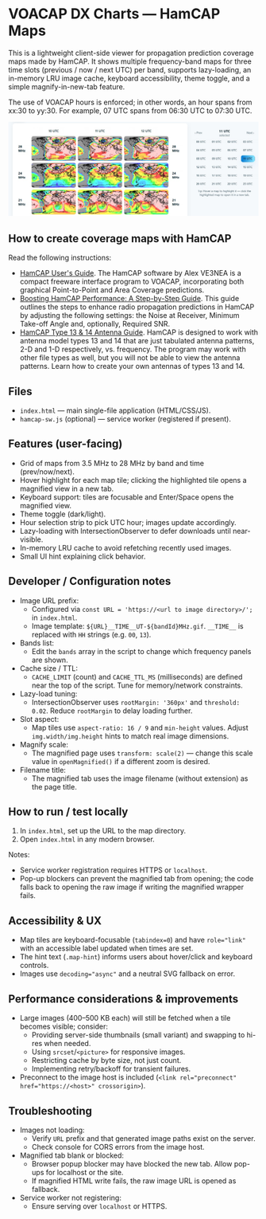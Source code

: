 # VOACAP DX Charts — HamCAP Maps

This is a lightweight client-side viewer for propagation prediction coverage maps made by HamCAP. It shows multiple frequency-band maps for three time slots (previous / now / next UTC) per band, supports lazy-loading, an in-memory LRU image cache, keyboard accessibility, theme toggle, and a simple magnify-in-new-tab feature.

The use of VOACAP hours is enforced; in other words, an hour spans from xx:30 to yy:30. For example, 07 UTC spans from 06:30 UTC to 07:30 UTC.

![HamCAP Maps User Interface](hamcap-maps.jpg "HamCAP Maps User Interface")

## How to create coverage maps with HamCAP

Read the following instructions:
- [HamCAP User's Guide](https://www.voacap.com/2023/documents/hamcap-guide.html). The HamCAP software by Alex VE3NEA is a compact freeware interface program to VOACAP, incorporating both graphical Point-to-Point and Area Coverage predictions.
- [Boosting HamCAP Performance: A Step-by-Step Guide](https://www.voacap.com/2023/documents/hamcap-boost.html). This guide outlines the steps to enhance radio propagation predictions in HamCAP by adjusting the following settings: the Noise at Receiver, Minimum Take-off Angle and, optionally, Required SNR.
- [HamCAP Type 13 & 14 Antenna Guide](https://www.voacap.com/2023/documents/hamcap-type1314.html). HamCAP is designed to work with antenna model types 13 and 14 that are just tabulated antenna patterns, 2-D and 1-D respectively, vs. frequency. The program may work with other file types as well, but you will not be able to view the antenna patterns. Learn how to create your own antennas of types 13 and 14. 

## Files
- `index.html` — main single-file application (HTML/CSS/JS).
- `hamcap-sw.js` (optional) — service worker (registered if present).

## Features (user-facing)
- Grid of maps from 3.5 MHz to 28 MHz by band and time (prev/now/next).
- Hover highlight for each map tile; clicking the highlighted tile opens a magnified view in a new tab.
- Keyboard support: tiles are focusable and Enter/Space opens the magnified view.
- Theme toggle (dark/light).
- Hour selection strip to pick UTC hour; images update accordingly.
- Lazy-loading with IntersectionObserver to defer downloads until near-visible.
- In-memory LRU cache to avoid refetching recently used images.
- Small UI hint explaining click behavior.

## Developer / Configuration notes
- Image URL prefix:
  - Configured via `const URL = 'https://<url to image directory>/';` in `index.html`.
  - Image template: `${URL}__TIME__UT-${bandId}MHz.gif`. `__TIME__` is replaced with `HH` strings (e.g. `00`, `13`).
- Bands list:
  - Edit the `bands` array in the script to change which frequency panels are shown.
- Cache size / TTL:
  - `CACHE_LIMIT` (count) and `CACHE_TTL_MS` (milliseconds) are defined near the top of the script. Tune for memory/network constraints.
- Lazy-load tuning:
  - IntersectionObserver uses `rootMargin: '360px'` and `threshold: 0.02`. Reduce `rootMargin` to delay loading further.
- Slot aspect:
  - Map tiles use `aspect-ratio: 16 / 9` and `min-height` values. Adjust `img.width/img.height` hints to match real image dimensions.
- Magnify scale:
  - The magnified page uses `transform: scale(2)` — change this scale value in `openMagnified()` if a different zoom is desired.
- Filename title:
  - The magnified tab uses the image filename (without extension) as the page title.

## How to run / test locally
1. In `index.html`, set up the URL to the map directory.
2. Open `index.html` in any modern browser.

Notes:
- Service worker registration requires HTTPS or `localhost`.
- Pop-up blockers can prevent the magnified tab from opening; the code falls back to opening the raw image if writing the magnified wrapper fails.

## Accessibility & UX
- Map tiles are keyboard-focusable (`tabindex=0`) and have `role="link"` with an accessible label updated when times are set.
- The hint text (`.map-hint`) informs users about hover/click and keyboard controls.
- Images use `decoding="async"` and a neutral SVG fallback on error.

## Performance considerations & improvements
- Large images (400–500 KB each) will still be fetched when a tile becomes visible; consider:
  - Providing server-side thumbnails (small variant) and swapping to hi-res when needed.
  - Using `srcset`/`<picture>` for responsive images.
  - Restricting cache by byte size, not just count.
  - Implementing retry/backoff for transient failures.
- Preconnect to the image host is included (`<link rel="preconnect" href="https://<host>" crossorigin>`).

## Troubleshooting
- Images not loading:
  - Verify `URL` prefix and that generated image paths exist on the server.
  - Check console for CORS errors from the image host.
- Magnified tab blank or blocked:
  - Browser popup blocker may have blocked the new tab. Allow pop-ups for localhost or the site.
  - If magnified HTML write fails, the raw image URL is opened as fallback.
- Service worker not registering:
  - Ensure serving over `localhost` or HTTPS.
